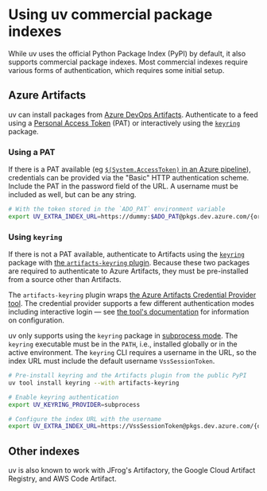 # Using uv commercial package indexes

While uv uses the official Python Package Index (PyPI) by default, it also supports commercial package indexes. Most commercial indexes require various forms of authentication, which requires some initial setup.

## Azure Artifacts

uv can install packages from [Azure DevOps Artifacts](https://learn.microsoft.com/en-us/azure/devops/artifacts/start-using-azure-artifacts?view=azure-devops&tabs=nuget%2Cnugetserver). Authenticate to a feed using a [Personal Access Token](https://learn.microsoft.com/en-us/azure/devops/organizations/accounts/use-personal-access-tokens-to-authenticate?view=azure-devops&tabs=Windows) (PAT) or interactively using the [`keyring`](https://github.com/jaraco/keyring) package.

### Using a PAT

If there is a PAT available (eg [`$(System.AccessToken)` in an Azure pipeline](https://learn.microsoft.com/en-us/azure/devops/pipelines/build/variables?view=azure-devops&tabs=yaml#systemaccesstoken)), credentials can be provided via the "Basic" HTTP authentication scheme. Include the PAT in the password field of the URL. A username must be included as well, but can be any string.

```bash
# With the token stored in the `ADO_PAT` environment variable
export UV_EXTRA_INDEX_URL=https://dummy:$ADO_PAT@pkgs.dev.azure.com/{organisation}/{project}/_packaging/{feedName}/pypi/simple/
```

### Using `keyring`

If there is not a PAT available, authenticate to Artifacts using the [`keyring`](https://github.com/jaraco/keyring) package with [the `artifacts-keyring` plugin](https://github.com/Microsoft/artifacts-keyring). Because these two packages are required to authenticate to Azure Artifacts, they must be pre-installed from a source other than Artifacts.

The `artifacts-keyring` plugin wraps [the Azure Artifacts Credential Provider tool](https://github.com/microsoft/artifacts-credprovider). The credential provider supports a few different authentication modes including interactive login — see [the tool's documentation](https://github.com/microsoft/artifacts-credprovider) for information on configuration.

uv only supports using the `keyring` package in [subprocess mode](https://github.com/astral-sh/uv/blob/main/PIP_COMPATIBILITY.md#registry-authentication). The `keyring` executable must be in the `PATH`, i.e., installed globally or in the active environment. The `keyring` CLI requires a username in the URL, so the index URL must include the default username `VssSessionToken`.

```bash
# Pre-install keyring and the Artifacts plugin from the public PyPI
uv tool install keyring --with artifacts-keyring

# Enable keyring authentication
export UV_KEYRING_PROVIDER=subprocess

# Configure the index URL with the username
export UV_EXTRA_INDEX_URL=https://VssSessionToken@pkgs.dev.azure.com/{organisation}/{project}/_packaging/{feedName}/pypi/simple/
```

## Other indexes

uv is also known to work with JFrog's Artifactory, the Google Cloud Artifact Registry, and AWS Code Artifact.
